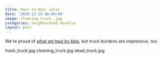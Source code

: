 ```yaml
---
title: Door-to-door sales
date: '2018-12-29 06:00:00'
image: cleaning_truck_.jpg
categories: neighborhood morelia
layout: post
---
```


We're proud of [what we haul by bike](https://reverdecer.annalisagross.com/2018/08/23/beasts-and-bikes-of-burden/), but truck burdens are impressive, too.

trash_truck.jpg
cleaning_truck.jpg
dead_truck.jpg